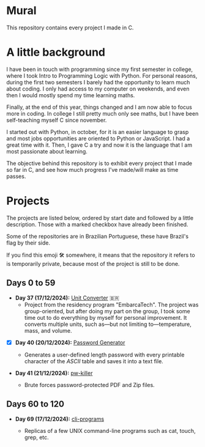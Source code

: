 # Mural
This repository contains every project I made in C.

# A little background

I have been in touch with programming since my first semester in college, where I took Intro to Programming Logic with Python. For personal reasons, during the first two semesters I barely had the opportunity to learn much about coding. I only had access to my computer on weekends, and even then I would mostly spend my time learning maths.

Finally, at the end of this year, things changed and I am now able to focus more in coding. In college I still pretty much only see maths, but I have been self-teaching myself C since november.

I started out with Python, in october, for it is an easier language to grasp and most jobs opportunities are oriented to Python or JavaScript. I had a great time with it. Then, I gave C a try and now it is the language that I am most passionate about learning.

The objective behind this repository is to exhibit every project that I made so far in C, and see how much progress I've made/will make as time passes.

# Projects

The projects are listed below, ordered by start date and followed by a little description. Those with a marked checkbox have already been finished.

Some of the repositories are in Brazilian Portuguese, these have Brazil's flag by their side.

If you find this emoji 🛠️ somewhere, it means that the repository it refers to is temporarily private, because most of the project is still to be done.

## Days 0 to 59
* <b>Day 37 (17/12/2024):</b> <a href="https://github.com/realBruno/conversor-unidades-embarcatech">Unit Converter</a> 🇧🇷
    * Project from the residency program "EmbarcaTech". The project was group-oriented, but after doing my part on the group, I took some time out to do everything by myself for personal improvement. It converts multiple units, such as—but not limiting to—temperature, mass, and volume.

* [x] <b>Day 40 (20/12/2024):</b> <a href="https://github.com/realBruno/password-generator">Password Generator</a>

    * Generates a user-defined length password with every printable character of the _ASCII_ table and saves it into a text file.

* <b>Day 41 (21/12/2024):</b> <a href="https://github.com/realBruno/pw-killer">pw-killer</a>

    * Brute forces password-protected PDF and Zip files.

## Days 60 to 120
* <b>Day 69 (17/12/2024):</b> <a href="https://github.com/realBruno/cli-programs">cli-programs</a>

    * Replicas of a few UNIX command-line programs such as cat, touch, grep, etc. 
